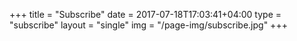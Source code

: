 +++
title = "Subscribe"
date = 2017-07-18T17:03:41+04:00
type = "subscribe"
layout = "single"
img = "/page-img/subscribe.jpg"
+++
